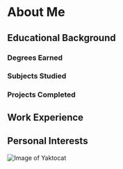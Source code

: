 # About Me 
## Educational Background
 ### Degrees Earned
 ### Subjects Studied
 ### Projects Completed 
 
## Work Experience 
## Personal Interests

![Image of Yaktocat](https://octodex.github.com/images/yaktocat.png)
